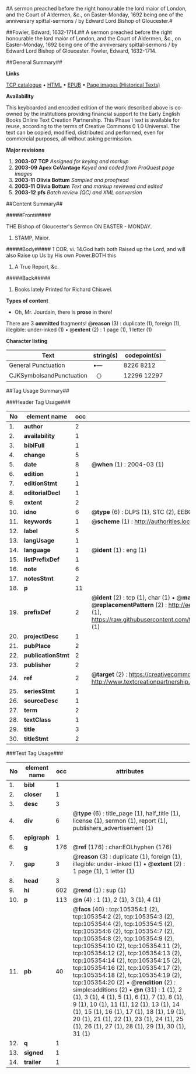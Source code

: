 #A sermon preached before the right honourable the lord maior of London, and the Court of Aldermen, &c., on Easter-Monday, 1692 being one of the anniversary spittal-sermons / by Edward Lord Bishop of Gloucester.#

##Fowler, Edward, 1632-1714.##
A sermon preached before the right honourable the lord maior of London, and the Court of Aldermen, &c., on Easter-Monday, 1692 being one of the anniversary spittal-sermons / by Edward Lord Bishop of Gloucester.
Fowler, Edward, 1632-1714.

##General Summary##

**Links**

[TCP catalogue](http://www.ota.ox.ac.uk/tcp/)  • 
[HTML](http://tei.it.ox.ac.uk/tcp/Texts-HTML/free/A40/A40096.html)  • 
[EPUB](http://tei.it.ox.ac.uk/tcp/Texts-EPUB/free/A40/A40096.epub) • 
[Page images (Historical Texts)](https://data.historicaltexts.jisc.ac.uk/view?pubId=eebo-16396779e&pageId=eebo-16396779e-105354-1)

**Availability**

This keyboarded and encoded edition of the
	       work described above is co-owned by the institutions
	       providing financial support to the Early English Books
	       Online Text Creation Partnership. This Phase I text is
	       available for reuse, according to the terms of Creative
	       Commons 0 1.0 Universal. The text can be copied,
	       modified, distributed and performed, even for
	       commercial purposes, all without asking permission.

**Major revisions**

1. __2003-07__ __TCP__ *Assigned for keying and markup*
1. __2003-09__ __Apex CoVantage__ *Keyed and coded from ProQuest page images*
1. __2003-11__ __Olivia Bottum__ *Sampled and proofread*
1. __2003-11__ __Olivia Bottum__ *Text and markup reviewed and edited*
1. __2003-12__ __pfs__ *Batch review (QC) and XML conversion*

##Content Summary##

#####Front#####

THE Bishop of Gloucester's Sermon ON EASTER - MONDAY.
1. STAMP, Maior.

#####Body#####
1 COR. vi. 14.God hath both Raised up the Lord, and will also Raise up Us by His own Power.BOTH this
1. A True Report, &c.

#####Back#####

1. Books lately Printed for Richard Chiswel.

**Types of content**

  * Oh, Mr. Jourdain, there is **prose** in there!

There are 3 **ommitted** fragments! 
 @__reason__ (3) : duplicate (1), foreign (1), illegible: under-inked (1)  •  @__extent__ (2) : 1 page (1), 1 letter (1)

**Character listing**


|Text|string(s)|codepoint(s)|
|---|---|---|
|General Punctuation|•—|8226 8212|
|CJKSymbolsandPunctuation|〈〉|12296 12297|

##Tag Usage Summary##

###Header Tag Usage###

|No|element name|occ|attributes|
|---|---|---|---|
|1.|__author__|2||
|2.|__availability__|1||
|3.|__biblFull__|1||
|4.|__change__|5||
|5.|__date__|8| @__when__ (1) : 2004-03 (1)|
|6.|__edition__|1||
|7.|__editionStmt__|1||
|8.|__editorialDecl__|1||
|9.|__extent__|2||
|10.|__idno__|6| @__type__ (6) : DLPS (1), STC (2), EEBO-CITATION (1), OCLC (1), VID (1)|
|11.|__keywords__|1| @__scheme__ (1) : http://authorities.loc.gov/ (1)|
|12.|__label__|5||
|13.|__langUsage__|1||
|14.|__language__|1| @__ident__ (1) : eng (1)|
|15.|__listPrefixDef__|1||
|16.|__note__|6||
|17.|__notesStmt__|2||
|18.|__p__|11||
|19.|__prefixDef__|2| @__ident__ (2) : tcp (1), char (1)  •  @__matchPattern__ (2) : ([0-9\-]+):([0-9IVX]+) (1), (.+) (1)  •  @__replacementPattern__ (2) : http://eebo.chadwyck.com/downloadtiff?vid=$1&page=$2 (1), https://raw.githubusercontent.com/textcreationpartnership/Texts/master/tcpchars.xml#$1 (1)|
|20.|__projectDesc__|1||
|21.|__pubPlace__|2||
|22.|__publicationStmt__|2||
|23.|__publisher__|2||
|24.|__ref__|2| @__target__ (2) : https://creativecommons.org/publicdomain/zero/1.0/ (1), http://www.textcreationpartnership.org/docs/. (1)|
|25.|__seriesStmt__|1||
|26.|__sourceDesc__|1||
|27.|__term__|2||
|28.|__textClass__|1||
|29.|__title__|3||
|30.|__titleStmt__|2||


###Text Tag Usage###

|No|element name|occ|attributes|
|---|---|---|---|
|1.|__bibl__|1||
|2.|__closer__|1||
|3.|__desc__|3||
|4.|__div__|6| @__type__ (6) : title_page (1), half_title (1), license (1), sermon (1), report (1), publishers_advertisement (1)|
|5.|__epigraph__|1||
|6.|__g__|176| @__ref__ (176) : char:EOLhyphen (176)|
|7.|__gap__|3| @__reason__ (3) : duplicate (1), foreign (1), illegible: under-inked (1)  •  @__extent__ (2) : 1 page (1), 1 letter (1)|
|8.|__head__|3||
|9.|__hi__|602| @__rend__ (1) : sup (1)|
|10.|__p__|113| @__n__ (4) : 1 (1), 2 (1), 3 (1), 4 (1)|
|11.|__pb__|40| @__facs__ (40) : tcp:105354:1 (2), tcp:105354:2 (2), tcp:105354:3 (2), tcp:105354:4 (2), tcp:105354:5 (2), tcp:105354:6 (2), tcp:105354:7 (2), tcp:105354:8 (2), tcp:105354:9 (2), tcp:105354:10 (2), tcp:105354:11 (2), tcp:105354:12 (2), tcp:105354:13 (2), tcp:105354:14 (2), tcp:105354:15 (2), tcp:105354:16 (2), tcp:105354:17 (2), tcp:105354:18 (2), tcp:105354:19 (2), tcp:105354:20 (2)  •  @__rendition__ (2) : simple:additions (2)  •  @__n__ (31) : 1 (1), 2 (1), 3 (1), 4 (1), 5 (1), 6 (1), 7 (1), 8 (1), 9 (1), 10 (1), 11 (1), 12 (1), 13 (1), 14 (1), 15 (1), 16 (1), 17 (1), 18 (1), 19 (1), 20 (1), 21 (1), 22 (1), 23 (1), 24 (1), 25 (1), 26 (1), 27 (1), 28 (1), 29 (1), 30 (1), 31 (1)|
|12.|__q__|1||
|13.|__signed__|1||
|14.|__trailer__|1||
